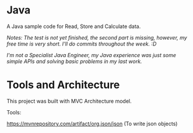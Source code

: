 # Java
A Java sample code for Read, Store and Calculate data.

*Notes: The test is not yet finished, the second part is missing, however, my free time is very short. I'll do commits throughout the week. :D*

*I'm not a Specialist Java Engineer, my Java experience was just some simple APIs and solving basic problems in my last work.*

# Tools and Architecture

This project was built with MVC Architecture model. 

Tools: 

https://mvnrepository.com/artifact/org.json/json
(To write json objects)
